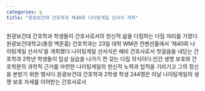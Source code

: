 ```yaml
---
categories: g
title: "원광보건대 간호학과 제40회 나이팅게일 선서식 개최"
---
```

원광보건대 간호학과 학생들이 간호사로서의 헌신적 삶을 다짐하는 다짐 자리를 가졌다.원광보건대학교(총장 백준흠) 간호학과는 23일 대학 WM관 컨벤션홀에서 ‘제40회 나이팅게일 선서식’을 개최했다.나이팅게일 선서식은 예비 간호사로서 첫걸음을 내딛는 간호학과 2학년 학생들이 임상 실습을 나가기 전 갖는 다짐 의식이다.인간 생명 보호와 간호학문의 과학적 근거를 마련한 나이팅게일의 헌신적 노력과 업적을 기리기고 그의 정신을 본받기 위한 행사다.원광보건대 간호학과 2학생 학생 244명은 이날 나이팅게일의 생명 보호 자세를 이어받는 간호사로서